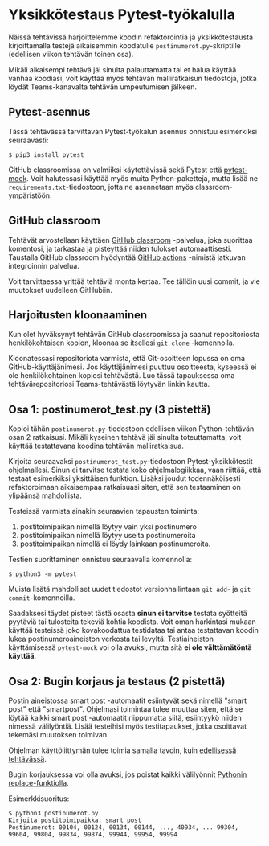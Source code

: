 # Yksikkötestaus Pytest-työkalulla

Näissä tehtävissä harjoittelemme koodin refaktorointia ja yksikkötestausta kirjoittamalla testejä aikaisemmin koodatulle `postinumerot.py`-skriptille (edellisen viikon tehtävän toinen osa).

Mikäli aikaisempi tehtävä jäi sinulta palauttamatta tai et halua käyttää vanhaa koodiasi, voit käyttää myös tehtävän malliratkaisun tiedostoja, jotka löydät Teams-kanavalta tehtävän umpeutumisen jälkeen.


## Pytest-asennus

Tässä tehtävässä tarvittavan Pytest-työkalun asennus onnistuu esimerkiksi seuraavasti:

```
$ pip3 install pytest
```

GitHub classroomissa on valmiiksi käytettävissä sekä Pytest että [pytest-mock](https://pypi.org/project/pytest-mock/). Voit halutessasi käyttää myös muita Python-paketteja, mutta lisää ne `requirements.txt`-tiedostoon, jotta ne asennetaan myös classroom-ympäristöön.


## GitHub classroom

Tehtävät arvostellaan käyttäen [GitHub classroom](https://classroom.github.com/) -palvelua, joka suorittaa komentosi, ja tarkastaa ja pisteyttää niiden tulokset automaattisesti. Taustalla GitHub classroom hyödyntää [GitHub actions](https://github.com/features/actions) -nimistä jatkuvan integroinnin palvelua.

Voit tarvittaessa yrittää tehtäviä monta kertaa. Tee tällöin uusi commit, ja vie muutokset uudelleen GitHubiin.


## Harjoitusten kloonaaminen

Kun olet hyväksynyt tehtävän GitHub classroomissa ja saanut repositoriosta henkilökohtaisen kopion, kloonaa se itsellesi `git clone` -komennolla.

Kloonatessasi repositoriota varmista, että Git-osoitteen lopussa on oma GitHub-käyttäjänimesi. Jos käyttäjänimesi puuttuu osoitteesta, kyseessä ei ole henkilökohtainen kopiosi tehtävästä. Luo tässä tapauksessa oma tehtävärepositoriosi Teams-tehtävästä löytyvän linkin kautta.


## Osa 1: postinumerot_test.py (3 pistettä)

Kopioi tähän `postinumerot.py`-tiedostoon edellisen viikon Python-tehtävän osan 2 ratkaisusi. Mikäli kyseinen tehtävä jäi sinulta toteuttamatta, voit käyttää testattavana koodina tehtävän malliratkaisua.

Kirjoita seuraavaksi `postinumerot_test.py`-tiedostoon Pytest-yksikkötestit ohjelmallesi. Sinun ei tarvitse testata koko ohjelmalogiikkaa, vaan riittää, että testaat esimerkiksi yksittäisen funktion. Lisäksi joudut todennäköisesti refaktoroimaan aikaisempaa ratkaisuasi siten, että sen testaaminen on ylipäänsä mahdollista.

Testeissä varmista ainakin seuraavien tapausten toiminta:

1. postitoimipaikan nimellä löytyy vain yksi postinumero
1. postitoimipaikan nimellä löytyy useita postinumeroita
1. postitoimipaikan nimellä ei löydy lainkaan postinumeroita.

Testien suorittaminen onnistuu seuraavalla komennolla:

```
$ python3 -m pytest
```

Muista lisätä mahdolliset uudet tiedostot versionhallintaan `git add`- ja `git commit`-komennoilla.

Saadaksesi täydet pisteet tästä osasta **sinun ei tarvitse** testata syötteitä pyytäviä tai tulosteita tekeviä kohtia koodista. Voit oman harkintasi mukaan käyttää testeissä joko kovakoodattua testidataa tai antaa testattavan koodin lukea postinumeroaineiston verkosta tai levyltä. Testiaineiston käyttämisessä `pytest-mock` voi olla avuksi, mutta sitä **ei ole välttämätöntä käyttää**.



## Osa 2: Bugin korjaus ja testaus (2 pistettä)

Postin aineistossa smart post -automaatit esiintyvät sekä nimellä "smart post" että "smartpost". Ohjelmasi toimintaa tulee muuttaa siten, että se löytää kaikki smart post -automaatit riippumatta siitä, esiintyykö niiden nimessä välilyöntiä. Lisää testeihisi myös testitapaukset, jotka osoittavat tekemäsi muutoksen toimivan.

Ohjelman käyttöliittymän tulee toimia samalla tavoin, kuin [edellisessä tehtävässä](https://github.com/harjoitukset/python-postalcodes).

Bugin korjauksessa voi olla avuksi, jos poistat kaikki välilyönnit [Pythonin replace-funktiolla](https://docs.python.org/3.3/library/stdtypes.html#str.replace).

Esimerkkisuoritus:

```
$ python3 postinumerot.py 
Kirjoita postitoimipaikka: smart post
Postinumerot: 00104, 00124, 00134, 00144, ..., 40934, ... 99304, 99604, 99804, 99834, 99874, 99944, 99954, 99994
```

